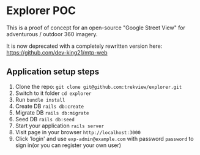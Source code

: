 # Explorer POC

This is a proof of concept for an open-source "Google Street View" for adventurous / outdoor 360 imagery.

It is now deprecated with a completely rewritten version here: https://github.com/dev-king21/mtp-web

## Application setup steps

1. Clone the repo: `git clone git@github.com:trekview/explorer.git`
2. Switch to it folder `cd explorer`
3. Run `bundle install`
4. Create DB `rails db:create`
5. Migrate DB `rails db:migrate`
6. Seed DB `rails db:seed`
7. Start your application `rails server`
8. Visit page in your browser `http://localhost:3000`
9. Click 'login' and use `exp-admin@example.com` with password `password` to sign in(or you can register your own user)
